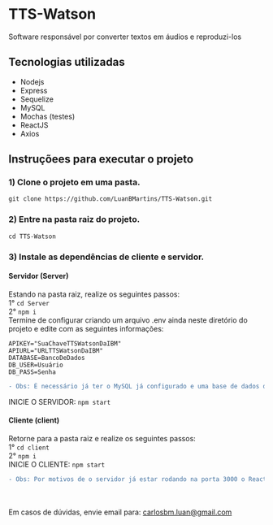 # TTS-Watson

Software responsável por converter textos em áudios e reproduzi-los

## Tecnologias utilizadas
<ul>
<li>Nodejs</li>
<li>Express</li>
<li>Sequelize</li>
<li>MySQL</li>
<li>Mochas (testes)</li>
<li>ReactJS</li>
<li>Axios</li>
</ul>

## Instruçõees para executar o projeto
### 1) Clone o projeto em uma pasta.
`git clone https://github.com/LuanBMartins/TTS-Watson.git`
### 2) Entre na pasta raiz do projeto.
`cd TTS-Watson`
### 3) Instale as depend&ecirc;ncias de cliente e servidor.
#### Servidor (Server)
Estando na pasta raiz, realize os seguintes passos: <br>
1° `cd Server` <br>
2° `npm i` <br>
Termine de configurar criando um arquivo .env ainda neste diretório do projeto e edite com as seguintes informações:
```
APIKEY="SuaChaveTTSWatsonDaIBM"
APIURL="URLTTSWatsonDaIBM"
DATABASE=BancoDeDados
DB_USER=Usuário
DB_PASS=Senha
```

```diff
- Obs: É necessário já ter o MySQL já configurado e uma base de dados definida, não se preocupe com a criação da tabela. <br>
```

INICIE O SERVIDOR: `npm start`
#### Cliente (client)
Retorne para a pasta raiz e realize os seguintes passos: <br>
1° `cd client` <br>
2° `npm i` <br>
INICIE O CLIENTE: `npm start` <br>

```diff
- Obs: Por motivos de o servidor já estar rodando na porta 3000 o React irá sugerir rodar em outra porta, basta aceitar "y" e a interface será aberta no navegador.

```

<br><br>
Em casos de dúvidas, envie email para: carlosbm.luan@gmail.com